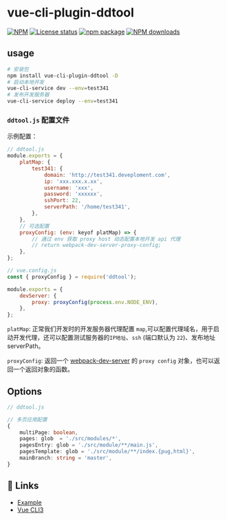 # vue-cli-plugin-ddtool

[![NPM](https://nodei.co/npm/vue-cli-plugin-ddtool.png)](https://nodei.co/npm/vue-cli-plugin-ddtool/) [![License status](https://img.shields.io/github/license/biggersun/vue-cli-plugin-ddtool.svg)](https://github.com/biggersun/vue-cli-plugin-ddtool/blob/master/LICENSE) [![npm package](https://img.shields.io/npm/v/vue-cli-plugin-ddtool.svg)](https://npmjs.com/vue-cli-plugin-ddtool) [![NPM downloads](https://img.shields.io/npm/dt/vue-cli-plugin-ddtool.svg)](http://npmjs.com/vue-cli-plugin-ddtool)

## usage

```bash
# 安装包
npm install vue-cli-plugin-ddtool -D
# 启动本地开发
vue-cli-service dev --env=test341
# 发布开发服务器
vue-cli-service deploy --env=test341
```

### `ddtool.js` 配置文件

示例配置：

```javascript
// ddtool.js
module.exports = {
    platMap: {
        test341: {
            domain: 'http://test341.deveploment.com',
            ip: 'xxx.xxx.x.xx',
            username: 'xxx',
            password: 'xxxxxx',
            sshPort: 22,
            serverPath: '/home/test341',
        },
    },
    // 可选配置
    proxyConfig: (env: keyof platMap) => {
        // 通过 env 获取 proxy host 动态配置本地开发 api 代理
        // return webpack-dev-server-proxy-config;
    },
};
```

```javascript
// vue.config.js
const { proxyConfig } = require('ddtool');

module.exports = {
    devServer: {
        proxy: proxyConfig(process.env.NODE_ENV),
    },
};
```

`platMap`: 正常我们开发时的开发服务器代理配置 `map`,可以配置代理域名，用于启动开发代理，还可以配置测试服务器的`IP地址`、`ssh` (端口默认为 `22`)、发布地址 serverPath。

`proxyConfig`: 返回一个 [webpack-dev-server](https://webpack.docschina.org/configuration/dev-server/#devserver-proxy) 的 `proxy config` 对象，也可以返回一个返回对象的函数。

## Options

```typescript
// ddtool.js

// 多页应用配置
{
    multiPage: boolean,
    pages: glob  = './src/modules/*',
    pagesEntry: glob = './src/module/**/main.js',
    pagesTemplate: glob = './src/module/**/index.{pug,html}',
    mainBranch: string = 'master',
}
```

## 🔗 Links

-   [Example](https://github.com/biggersun/vue-cli-plugin-ddtool/tree/master/example)
-   [Vue CLI3](https://cli.vuejs.org/zh/guide/)
